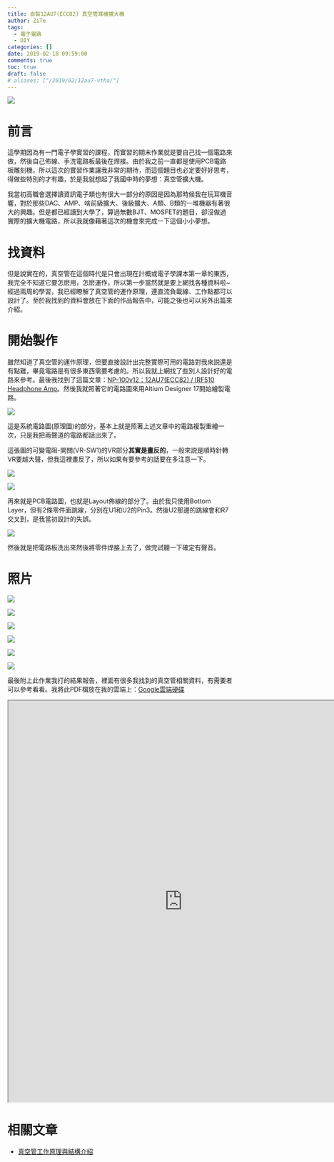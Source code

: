 ```yaml
---
title: 自製12AU7(ECC82) 真空管耳機擴大機
author: ZiTe
tags:
  - 電子電路
  - DIY
categories: []
date: 2019-02-18 09:59:00
comments: true
toc: true
draft: false
# aliases: ["/2019/02/12au7-vtha/"]
---
```

![](https://1.bp.blogspot.com/-lbg-gEN1IxM/XppfskTS_xI/AAAAAAAACGg/pkHxv9yG9tQX-e7VCSXuP-Wmu1jx6LmTwCPcBGAsYHg/s640/360%25E7%259C%259F%25E7%25A9%25BA%25E7%25AE%25A1%25E8%2580%25B3%25E6%2593%25B4.gif)


# 前言

這學期因為有一門電子學實習的課程，而實習的期末作業就是要自己找一個電路來做，然後自己佈線、手洗電路板最後在焊接。由於我之前一直都是使用PCB電路板雕刻機，所以這次的實習作業讓我非常的期待，而這個題目也必定要好好思考，得做些特別的才有趣，於是我就想起了我國中時的夢想：真空管擴大機。

<!--more-->

我當初高職會選擇讀資訊電子類也有很大一部分的原因是因為那時候我在玩耳機音響，對於那些DAC、AMP、啥前級擴大、後級擴大、A類、B類的一堆機器有著很大的興趣。但是都已經讀到大學了，算過無數BJT、MOSFET的題目，卻沒做過實際的擴大機電路，所以我就像藉著這次的機會來完成一下這個小小夢想。


# 找資料

但是說實在的，真空管在這個時代是只會出現在計概或電子學課本第一章的東西，我完全不知道它要怎麽用，怎麽運作，所以第一步當然就是要上網找各種資料啦~經過兩周的學習，我已經瞭解了真空管的運作原理，連直流負載線、工作點都可以設計了。至於我找到的資料會放在下面的作品報告中，可能之後也可以另外出篇來介紹。


# 開始製作

雖然知道了真空管的運作原理，但要直接設計出完整實際可用的電路對我來説還是有點難，畢竟電路是有很多東西需要考慮的。所以我就上網找了些別人設計好的電路來參考。最後我找到了這篇文章：[NP-100v12：12AU7(ECC82) / IRF510 Headphone Amp](http://diyaudioprojects.com/Solid/12AU7-IRF510-LM317-Headamp/)。然後我就照著它的電路圖來用Altium Designer 17開始繪製電路。

![](https://1.bp.blogspot.com/-17xn8Q69cDo/XppfsowdAaI/AAAAAAAACGg/IpAGZPHxYHMyLAmsZX3L8X3l7oO0deNVACPcBGAsYHg/s1600/Screenshot%2B%252846%2529.png)

這是系統電路圖(原理圖)的部分，基本上就是照著上述文章中的電路複製重繪一次，只是我把兩聲道的電路都話出來了。

這張圖的可變電阻-開關(VR-SW1)的VR部分**其實是畫反的**，一般來説是順時針轉VR要越大聲，但我這裡畫反了，所以如果有要參考的話要在多注意一下。

![](https://1.bp.blogspot.com/-j6Co2pwj9nE/XppfsgCF5LI/AAAAAAAACGg/TRaL66T5CYwbTXtbeFrIXP6-aL4IrMhvgCPcBGAsYHg/s1600/Screenshot%2B%252847%2529.png)

![](https://1.bp.blogspot.com/-DEULRvFaDvo/XppfstrgZGI/AAAAAAAACGg/xuPunToCDu8aZKs0KiTvnSqVsfDASVpHwCPcBGAsYHg/s640/12AU7-VTHPA_Ver1.1%2528PCB%2BLayout%2529.png)

再來就是PCB電路圖，也就是Layout佈線的部分了。由於我只使用Bottom Layer，但有2條零件面跳線，分別在U1和U2的Pin3。然後U2那邊的跳線會和R7交叉到，是我當初設計的失誤。

![](https://1.bp.blogspot.com/-PXLeHrYzzfM/Xppfsqi9DnI/AAAAAAAACGg/Gk1damJugNMgmPkByA2xyxXUI-aX8NojQCPcBGAsYHg/s1600/DSC05877.jpg)

然後就是把電路板洗出來然後將零件焊接上去了，做完試聽一下確定有聲音。

# 照片

![](https://1.bp.blogspot.com/-E4OpgvbjNaY/XppfsiOWrCI/AAAAAAAACGg/IACSZgjKNGYLrucQCr8r3_j8k3ewUbRZACPcBGAsYHg/s1600/12AU7-VTNPA-0038.jpg)

![](https://1.bp.blogspot.com/-MhTLZsE3C9g/XppfskxZ8lI/AAAAAAAACGg/8tzInUcyomcA3RozG0Fst-cIkhH9MQ74ACPcBGAsYHg/s1600/12AU7-VTNPA-0041.jpg)

![](https://1.bp.blogspot.com/-FwKj5O8j_5g/XppfsgxN1rI/AAAAAAAACGg/w6boNxC0sfQxVgDB2bC2niEElSrZKfNLQCPcBGAsYHg/s1600/12AU7-VTNPA-0066.jpg)

![](https://1.bp.blogspot.com/-tTBygku660w/Xppfsom5AFI/AAAAAAAACGg/1e30I9N72gwgx6EBh56zAao37oc1RKTxQCPcBGAsYHg/s1600/12AU7-VTNPA-0069.jpg)

![](https://1.bp.blogspot.com/-g1d8Kc1fyPU/Xppfsm-TxWI/AAAAAAAACGg/c6irPN6BOGssWDi9Y5CazyI29rRsaLuaQCPcBGAsYHg/s1600/12AU7-VTNPA-0099.jpg)

![](https://1.bp.blogspot.com/-GKjiCbkx3HM/XppfsutmSnI/AAAAAAAACGg/78vJnPZfif0BEyorVhLridkBtpUf1coRgCPcBGAsYHg/s1600/12AU7-VTNPA-0073.jpg)

最後附上此作業我打的結果報告，裡面有很多我找到的真空管相關資料，有需要者可以參考看看。我將此PDF檔放在我的雲端上：[Google雲端硬碟](https://drive.google.com/file/d/1H40-AUMELtlNLMlD_a0G0DIxzHOKnHU3/view?usp=sharing)

<iframe center="" height="900" src="https://drive.google.com/file/d/1H40-AUMELtlNLMlD_a0G0DIxzHOKnHU3/preview" text-align:="" width="780"></iframe>

# 相關文章

* [真空管工作原理與結構介紹](/posts/vacuumtube/)
